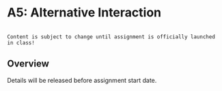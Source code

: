 A5: Alternative Interaction
============================

```{note}

Content is subject to change until assignment is officially launched in class!

```

## Overview

Details will be released before assignment start date.

